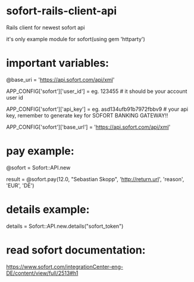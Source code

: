 sofort-rails-client-api
=======================

Rails client for newest sofort api

it's only example module for sofort(using gem 'httparty')

important variables:
=======================

@base_uri = 'https://api.sofort.com/api/xml'

APP_CONFIG['sofort']['user_id'] = eg. 123455 # it should be your account user id

APP_CONFIG['sofort']['api_key'] = eg. asd134ufb91b7972fbbv9 # your api key, remember to generate key for SOFORT BANKING GATEWAY!!

APP_CONFIG['sofort']['base_url'] = 'https://api.sofort.com/api/xml'

pay example:
=======================

@sofort = Sofort::API.new

result = @sofort.pay(12.0, "Sebastian Skopp", 'http://return.url', 'reason', 'EUR', 'DE')

details example: 
=======================
details = Sofort::API.new.details("sofort_token")

read sofort documentation:
=======================
https://www.sofort.com/integrationCenter-eng-DE/content/view/full/2513#h1

